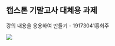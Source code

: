 ## 캡스톤 기말고사 대체용 과제


강의 내용을 응용하여 만들기 - 19173041홍희주

<div>
<img width"150" src="https://user-images.githubusercontent.com/70992144/101258871-be136280-3768-11eb-9a2b-aa9add35dff5.jpg">
<img width"150" src="https://user-images.githubusercontent.com/70992144/101258874-bfdd2600-3768-11eb-8939-b9bdcd5a48b3.jpg>
<img width"150" src="https://user-images.githubusercontent.com/70992144/101258876-c1a6e980-3768-11eb-9c39-9e7471f5ca21.jpg>
</div>

   공통적으로 보라색 톤으로 색을 입혔고 폰트를 추가하여 font.family를 사용하였다.


